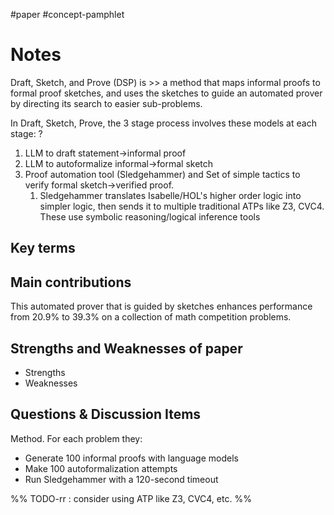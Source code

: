 #paper #concept-pamphlet 

# Notes

Draft, Sketch, and Prove (DSP) is >> a method that maps informal proofs to formal proof sketches, and uses the sketches to guide an automated prover by directing its search to easier sub-problems.
<!--LEARN:B4mxSwSL-->


In Draft, Sketch, Prove, the 3 stage process involves these models at each stage:
?
1. LLM to draft statement->informal proof
2. LLM to autoformalize informal->formal sketch
3. Proof automation tool (Sledgehammer) and Set of simple tactics to verify formal sketch->verified proof.
	1. Sledgehammer translates Isabelle/HOL's higher order logic into simpler logic, then sends it to multiple traditional ATPs like Z3, CVC4. These use symbolic reasoning/logical inference tools
<!--LEARN:TVagHRQE-->

## Key terms

## Main contributions

This automated prover that is guided by sketches enhances performance from 20.9% to 39.3% on a collection of math competition problems.


## Strengths and Weaknesses of paper
- Strengths
- Weaknesses

## Questions & Discussion Items

Method.
For each problem they:
- Generate 100 informal proofs with language models
- Make 100 autoformalization attempts
- Run Sledgehammer with a 120-second timeout

%% TODO-rr : consider using ATP like Z3, CVC4, etc. %%